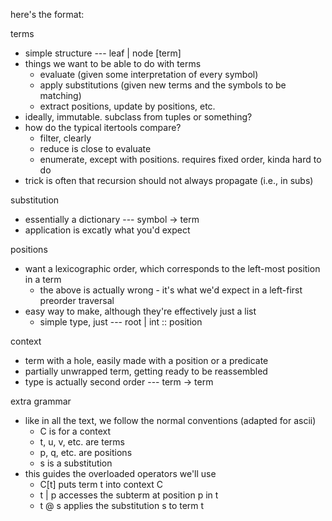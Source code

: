 here's the format:

terms
* simple structure --- leaf | node [term]
* things we want to be able to do with terms
    - evaluate (given some interpretation of every symbol)
    - apply substitutions (given new terms and the symbols to be matching)
    - extract positions, update by positions, etc.
* ideally, immutable. subclass from tuples or something?
* how do the typical itertools compare?
    - filter, clearly
    - reduce is close to evaluate
    - enumerate, except with positions. requires fixed order, kinda hard to do
* trick is often that recursion should not always propagate (i.e., in subs)

substitution
* essentially a dictionary --- symbol -> term
* application is excatly what you'd expect

positions
* want a lexicographic order, which corresponds to the left-most position in a term
    - the above is actually wrong - it's what we'd expect in a left-first preorder traversal
* easy way to make, although they're effectively just a list
    - simple type, just --- root | int :: position

context
* term with a hole, easily made with a position or a predicate
* partially unwrapped term, getting ready to be reassembled
* type is actually second order --- term -> term

extra grammar
* like in all the text, we follow the normal conventions (adapted for ascii)
    - C is for a context
    - t, u, v, etc. are terms
    - p, q, etc. are positions
    - s is a substitution
* this guides the overloaded operators we'll use
    - C[t] puts term t into context C
    - t | p accesses the subterm at position p in t
    - t @ s applies the substitution s to term t
